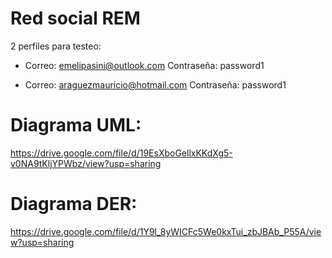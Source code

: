 # Red social REM

2 perfiles para testeo:

- Correo: emelipasini@outlook.com Contraseña: password1

- Correo: araguezmauricio@hotmail.com Contraseña: password1

# Diagrama UML:

  https://drive.google.com/file/d/19EsXboGellxKKdXg5-v0NA9tKljYPWbz/view?usp=sharing

# Diagrama DER:

  https://drive.google.com/file/d/1Y9l_8yWICFc5We0kxTui_zbJBAb_P55A/view?usp=sharing
